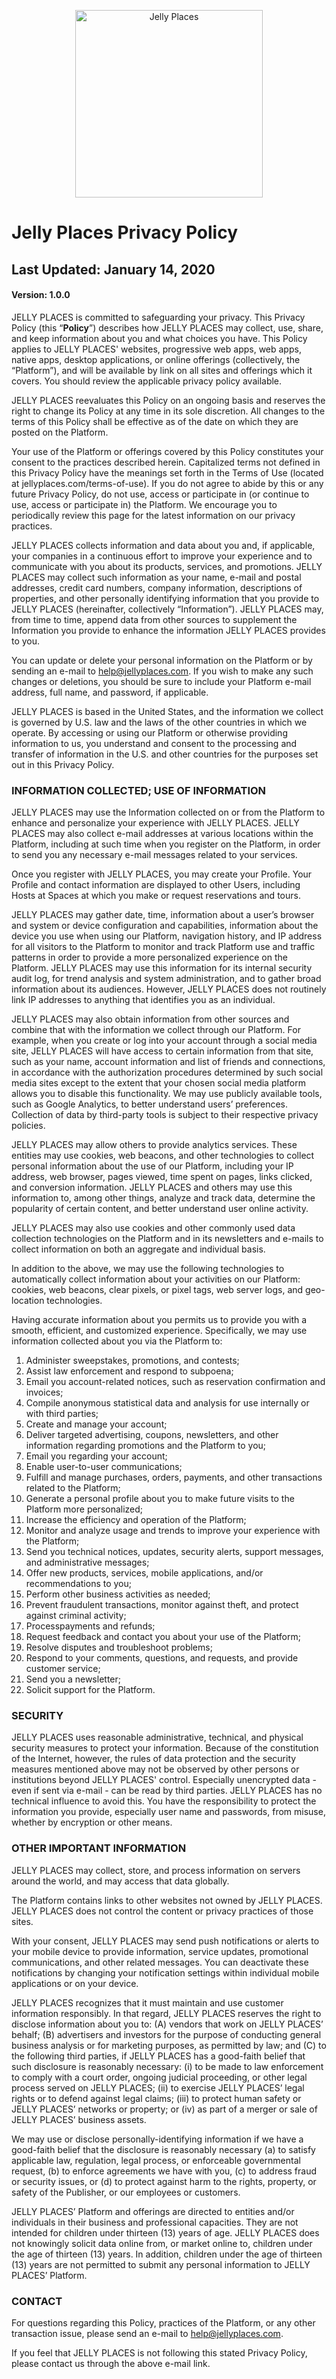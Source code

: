 <p align="center">
  <a href="https://JellyPlaces.com">
    <img alt="Jelly Places"
    src="https://blog.jellyplaces.com/assets/logo/Jelly-Places-Logo.svg"
    width="300" />
  </a>
</p>

# Jelly Places Privacy Policy

##  Last Updated: January 14, 2020

####  Version: 1.0.0

JELLY PLACES is committed to safeguarding your privacy. This Privacy
Policy (this “**Policy**”) describes how JELLY PLACES may collect, use,
share, and keep information about you and what choices you have. This
Policy applies to JELLY PLACES' websites, progressive web apps, web
apps, native apps, desktop applications, or online offerings
(collectively, the “Platform”), and will be available by link on all
sites and offerings which it covers. You should review the applicable
privacy policy available.

JELLY PLACES reevaluates this Policy on an ongoing basis and reserves
the right to change its Policy at any time in its sole discretion. All
changes to the terms of this Policy shall be effective as of the date on
which they are posted on the Platform.

Your use of the Platform or offerings covered by this Policy constitutes
your consent to the practices described herein. Capitalized terms not
defined in this Privacy Policy have the meanings set forth in the Terms
of Use (located at jellyplaces.com/terms-of-use). If you do not agree to
abide by this or any future Privacy Policy, do not use, access or
participate in (or continue to use, access or participate in) the
Platform. We encourage you to periodically review this page for the
latest information on our privacy practices.

JELLY PLACES collects information and data about you and, if applicable,
your companies in a continuous effort to improve your experience and to
communicate with you about its products, services, and promotions. JELLY
PLACES may collect such information as your name, e-mail and postal
addresses, credit card numbers, company information, descriptions of
properties, and other personally identifying information that you
provide to JELLY PLACES (hereinafter, collectively “Information”). JELLY
PLACES may, from time to time, append data from other sources to
supplement the Information you provide to enhance the information JELLY
PLACES provides to you.

You can update or delete your personal information on the Platform or by
sending an e-mail to
[help@jellyplaces.com](mailto:help@jellyplaces.com). If you wish to make
any such changes or deletions, you should be sure to include your
Platform e-mail address, full name, and password, if applicable.

JELLY PLACES is based in the United States, and the information we
collect is governed by U.S. law and the laws of the other countries in
which we operate. By accessing or using our Platform or otherwise
providing information to us, you understand and consent to the
processing and transfer of information in the U.S. and other countries
for the purposes set out in this Privacy Policy.

###  INFORMATION COLLECTED; USE OF INFORMATION

JELLY PLACES may use the Information collected on or from the Platform
to enhance and personalize your experience with JELLY PLACES. JELLY
PLACES may also collect e-mail addresses at various locations within the
Platform, including at such time when you register on the Platform, in
order to send you any necessary e-mail messages related to your
services.

Once you register with JELLY PLACES, you may create your Profile. Your
Profile and contact information are displayed to other Users, including
Hosts at Spaces at which you make or request reservations and tours.

JELLY PLACES may gather date, time, information about a user’s browser
and system or device configuration and capabilities, information about
the device you use when using our Platform, navigation history, and IP
address for all visitors to the Platform to monitor and track Platform
use and traffic patterns in order to provide a more personalized
experience on the Platform. JELLY PLACES may use this information for
its internal security audit log, for trend analysis and system
administration, and to gather broad information about its audiences.
However, JELLY PLACES does not routinely link IP addresses to anything
that identifies you as an individual.

JELLY PLACES may also obtain information from other sources and combine
that with the information we collect through our Platform. For example,
when you create or log into your account through a social media site,
JELLY PLACES will have access to certain information from that site,
such as your name, account information and list of friends and
connections, in accordance with the authorization procedures determined
by such social media sites except to the extent that your chosen social
media platform allows you to disable this functionality. We may use
publicly available tools, such as Google Analytics, to better understand
users’ preferences. Collection of data by third-party tools is subject
to their respective privacy policies.

JELLY PLACES may allow others to provide analytics services. These
entities may use cookies, web beacons, and other technologies to collect
personal information about the use of our Platform, including your IP
address, web browser, pages viewed, time spent on pages, links clicked,
and conversion information. JELLY PLACES and others may use this
information to, among other things, analyze and track data, determine
the popularity of certain content, and better understand user online
activity.

JELLY PLACES may also use cookies and other commonly used data
collection technologies on the Platform and in its newsletters and
e-mails to collect information on both an aggregate and individual
basis.

In addition to the above, we may use the following technologies to
automatically collect information about your activities on our Platform:
cookies, web beacons, clear pixels, or pixel tags, web server logs, and
geo-location technologies.

Having accurate information about you permits us to provide you with a
smooth, efficient, and customized experience. Specifically, we may use
information collected about you via the Platform to:

1. Administer sweepstakes, promotions, and contests;
2. Assist law enforcement and respond to subpoena;
3. Email you account-related notices, such as reservation confirmation
   and invoices;
4. Compile anonymous statistical data and analysis for use internally or
   with third parties;
5. Create and manage your account;
6. Deliver targeted advertising, coupons, newsletters, and other
   information regarding promotions and the Platform to you;
7. Email you regarding your account;
8. Enable user-to-user communications;
9. Fulfill and manage purchases, orders, payments, and other
   transactions related to the Platform;
10. Generate a personal profile about you to make future visits to the
    Platform more personalized;
11. Increase the efficiency and operation of the Platform;
12. Monitor and analyze usage and trends to improve your experience with
    the Platform;
13. Send you technical notices, updates, security alerts, support
    messages, and administrative messages;
14. Offer new products, services, mobile applications, and/or
    recommendations to you;
15. Perform other business activities as needed;
16. Prevent fraudulent transactions, monitor against theft, and protect
    against criminal activity;
17. Processpayments and refunds;
18. Request feedback and contact you about your use of the Platform;
19. Resolve disputes and troubleshoot problems;
20. Respond to your comments, questions, and requests, and provide
    customer service;
21. Send you a newsletter;
22. Solicit support for the Platform.

###  SECURITY

JELLY PLACES uses reasonable administrative, technical, and physical
security measures to protect your information. Because of the
constitution of the Internet, however, the rules of data protection and
the security measures mentioned above may not be observed by other
persons or institutions beyond JELLY PLACES' control. Especially
unencrypted data - even if sent via e-mail - can be read by third
parties. JELLY PLACES has no technical influence to avoid this. You have
the responsibility to protect the information you provide, especially
user name and passwords, from misuse, whether by encryption or other
means.

###  OTHER IMPORTANT INFORMATION

JELLY PLACES may collect, store, and process information on servers
around the world, and may access that data globally.

The Platform contains links to other websites not owned by JELLY PLACES.
JELLY PLACES does not control the content or privacy practices of those
sites.

With your consent, JELLY PLACES may send push notifications or alerts to
your mobile device to provide information, service updates, promotional
communications, and other related messages. You can deactivate these
notifications by changing your notification settings within individual
mobile applications or on your device.

JELLY PLACES recognizes that it must maintain and use customer
information responsibly. In that regard, JELLY PLACES reserves the right
to disclose information about you to: (A) vendors that work on JELLY
PLACES’ behalf; (B) advertisers and investors for the purpose of
conducting general business analysis or for marketing purposes, as
permitted by law; and (C) to the following third parties, if JELLY
PLACES has a good-faith belief that such disclosure is reasonably
necessary: (i) to be made to law enforcement to comply with a court
order, ongoing judicial proceeding, or other legal process served on
JELLY PLACES; (ii) to exercise JELLY PLACES’ legal rights or to defend
against legal claims; (iii) to protect human safety or JELLY PLACES’
networks or property; or (iv) as part of a merger or sale of JELLY
PLACES’ business assets.

We may use or disclose personally-identifying information if we have a
good-faith belief that the disclosure is reasonably necessary (a) to
satisfy applicable law, regulation, legal process, or enforceable
governmental request, (b) to enforce agreements we have with you, (c) to
address fraud or security issues, or (d) to protect against harm to the
rights, property, or safety of the Publisher, or our employees or
customers.

JELLY PLACES’ Platform and offerings are directed to entities and/or
individuals in their business and professional capacities. They are not
intended for children under thirteen (13) years of age. JELLY PLACES
does not knowingly solicit data online from, or market online to,
children under the age of thirteen (13) years. In addition, children
under the age of thirteen (13) years are not permitted to submit any
personal information to JELLY PLACES’ Platform.

###  CONTACT

For questions regarding this Policy, practices of the Platform, or any
other transaction issue, please send an e-mail to
[help@jellyplaces.com](mailto://help@jellyplaces.com).

If you feel that JELLY PLACES is not following this stated Privacy
Policy, please contact us through the above e-mail link.
